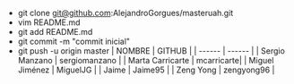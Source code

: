 - git clone git@github.com:AlejandroGorgues/masteruah.git
- vim README.md
- git add README.md
- git commit -m "commit inicial"
- git push -u origin master
| NOMBRE | GITHUB |
| ------ | ------ |
| Sergio Manzano | sergiomanzano |
| Marta Carricarte | mcarricarte|
| Miguel Jiménez | MiguelJG |
| Jaime | Jaime95 |
| Zeng Yong | zengyong96 |

